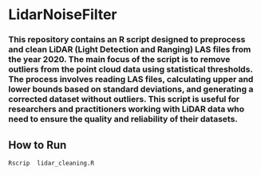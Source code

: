 # LidarNoiseFilter

### This repository contains an R script designed to preprocess and clean LiDAR (Light Detection and Ranging) LAS files from the year 2020. The main focus of the script is to remove outliers from the point cloud data using statistical thresholds. The process involves reading LAS files, calculating upper and lower bounds based on standard deviations, and generating a corrected dataset without outliers. This script is useful for researchers and practitioners working with LiDAR data who need to ensure the quality and reliability of their datasets.

## How to Run
```
Rscrip  lidar_cleaning.R
```
